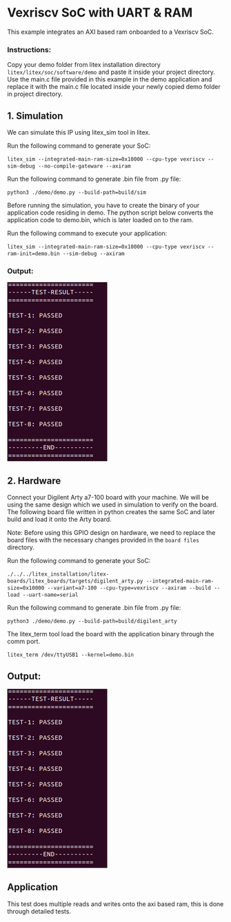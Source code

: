 # Vexriscv SoC with UART & RAM
This example integrates an AXI based ram onboarded to a Vexriscv SoC.


### Instructions:
Copy your demo folder from litex installation directory ``litex/litex/soc/software/demo`` and paste it inside your project directory. Use the main.c file provided in this example in the demo application and replace it with the main.c file located inside your newly copied demo folder in project directory.

## 1. Simulation
We can simulate this IP using litex_sim tool in litex.

Run the following command to generate your SoC:
```
litex_sim --integrated-main-ram-size=0x10000 --cpu-type vexriscv --sim-debug --no-compile-gateware --axiram
```
Run the following command to generate .bin file from .py file:
```
python3 ./demo/demo.py --build-path=build/sim
```
Before running the simulation, you have to create the binary of your application code residing in demo. The python script below converts the application code to demo.bin, which is later loaded on to the ram.

Run the following command to execute your application:
```
litex_sim --integrated-main-ram-size=0x10000 --cpu-type vexriscv --ram-init=demo.bin --sim-debug --axiram
```
### Output:
![ram.png](./../../Pictures/ram_sim.png "Optional title")

## 2. Hardware
Connect your Digilent Arty a7-100 board with your machine. We will be using the same design which we used in simulation to verify on the board. The following board file written in python creates the same SoC and later build and load it onto the Arty board.

Note: Before using this GPIO design on hardware, we need to replace the board files with the necessary changes provided in the ``board files`` directory. 


Run the following command to generate your SoC:
```
./../../litex_installation/litex-boards/litex_boards/targets/digilent_arty.py --integrated-main-ram-size=0x10000 --variant=a7-100 --cpu-type=vexriscv --axiram --build --load --uart-name=serial
```


Run the following command to generate .bin file from .py file:
```
python3 ./demo/demo.py --build-path=build/digilent_arty
```
The litex_term tool load the board with the application binary through the comm port.


```
litex_term /dev/ttyUSB1 --kernel=demo.bin
```

## Output:
![ram.png](./../../Pictures/ram_hard.png "Optional title")

## Application
This test does multiple reads and writes onto the axi based ram, this is done through detailed tests.